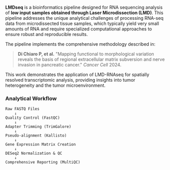 **LMDseq** is a bioinformatics pipeline designed for RNA sequencing analysis of **low input samples obtained through Laser Microdissection (LMD)**. This pipeline addresses the unique analytical challenges of processing RNA-seq data from microdissected tissue samples, which typically yield very small amounts of RNA and require specialized computational approaches to ensure robust and reproducible results.

The pipeline implements the comprehensive methodology described in:

> **Di Chiaro P, et al.** "Mapping functional to morphological variation reveals the basis of regional extracellular matrix subversion and nerve invasion in pancreatic cancer." *Cancer Cell* 2024.

This work demonstrates the application of LMD-RNAseq for spatially resolved transcriptomic analysis, providing insights into tumor heterogeneity and the tumor microenvironment.


### Analytical Workflow

```
Raw FASTQ Files
    ↓
Quality Control (FastQC)
    ↓
Adapter Trimming (TrimGalore)
    ↓
Pseudo-alignment (Kallisto)
    ↓
Gene Expression Matrix Creation
    ↓
DESeq2 Normalization & QC
    ↓
Comprehensive Reporting (MultiQC)
```



